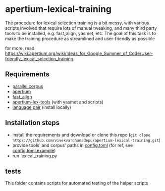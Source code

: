 # apertium-lexical-training

The procedure for lexical selection training is a bit messy, with various scripts involved that require lots of manual tweaking, and many third party tools to be installed, e.g. fast_align, yasmet, etc. The goal of this task is to make the training procedure as streamlined and user-friendly as possible

for more, read https://wiki.apertium.org/wiki/Ideas_for_Google_Summer_of_Code/User-friendly_lexical_selection_training

## Requirements
* [parallel corpus](https://wiki.apertium.org/wiki/Corpora)
* [apertium](https://wiki.apertium.org/wiki/Installation)
* [fast_align](https://github.com/clab/fast_align)
* [apertium-lex-tools](https://wiki.apertium.org/wiki/Install_Apertium_core_by_compiling) (with yasmet and scripts)
* [language pair](https://wiki.apertium.org/wiki/List_of_language_pairs) (install locally)

## Installation steps
* install the requirements and download or clone this repo (`git clone https://github.com/vivekvardhanadepu/apertium-lexical-training.git`)
* provide tools' and corpus' paths in [config.toml](config.toml) (for ref, see [config.toml.example](config.toml.example))
* run lexical_training.py

## tests
This folder contains scripts for automated testing of the helper scripts
